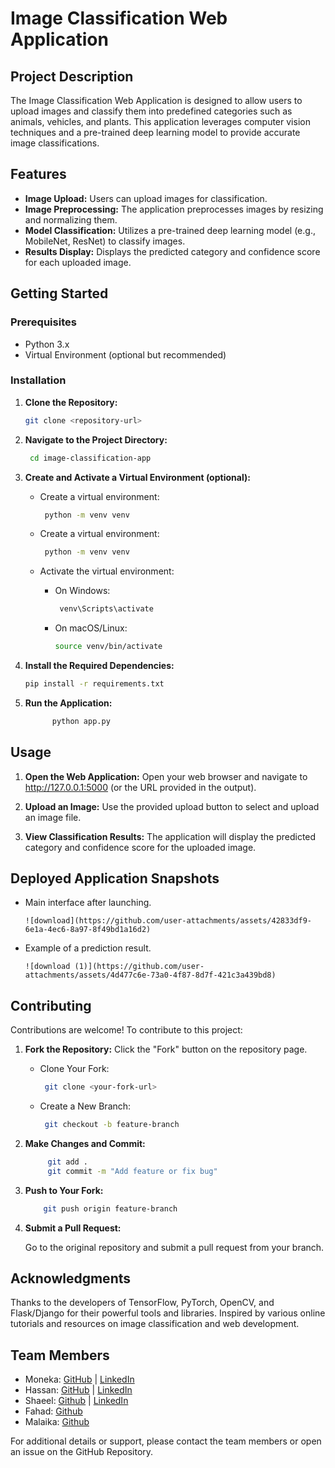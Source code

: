 # Image Classification Web Application

## Project Description

The Image Classification Web Application is designed to allow users to upload images and classify them into predefined categories such as animals, vehicles, and plants. This application leverages computer vision techniques and a pre-trained deep learning model to provide accurate image classifications.

## Features

- **Image Upload:** Users can upload images for classification.
- **Image Preprocessing:** The application preprocesses images by resizing and normalizing them.
- **Model Classification:** Utilizes a pre-trained deep learning model (e.g., MobileNet, ResNet) to classify images.
- **Results Display:** Displays the predicted category and confidence score for each uploaded image.


## Getting Started

### Prerequisites

- Python 3.x 
- Virtual Environment (optional but recommended)

### Installation

1. **Clone the Repository:**

   ```bash
   git clone <repository-url>
   ````

2. **Navigate to the Project Directory:**
   ```bash
    cd image-classification-app
   ```
3. **Create and Activate a Virtual Environment (optional):**
    
     - Create a virtual environment:
       ```bash
        python -m venv venv
       ```
    
    - Create a virtual environment:
       ```bash
        python -m venv venv
       ```
    - Activate the virtual environment:
        - On Windows:
           ```bash
            venv\Scripts\activate
           ```
        - On macOS/Linux:
           ```bash
          source venv/bin/activate
           ```
    
4. **Install the Required Dependencies:**
   
      ```bash
      pip install -r requirements.txt
      ```
    
6. **Run the Application:**
   
    ```bash
          python app.py
    ```

## **Usage**
   
   1. **Open the Web Application:**
    Open your web browser and navigate to http://127.0.0.1:5000 (or the URL provided in the output).
   
   2. **Upload an Image:**
    Use the provided upload button to select and upload an image file.

   3. **View Classification Results:**
    The application will display the predicted category and confidence score for the uploaded image.

## **Deployed Application Snapshots**
   
  - Main interface after launching.

        ![download](https://github.com/user-attachments/assets/42833df9-6e1a-4ec6-8a97-8f49bd1a16d2)
  
  - Example of a prediction result.
    
        ![download (1)](https://github.com/user-attachments/assets/4d477c6e-73a0-4f87-8d7f-421c3a439bd8)

    
## **Contributing**
   
Contributions are welcome! To contribute to this project:

  1. **Fork the Repository:**
     Click the "Fork" button on the repository page.
        - Clone Your Fork:
           ```bash
            git clone <your-fork-url>
           ```
        - Create a New Branch:
           ```bash
            git checkout -b feature-branch
           ```
    
  2. **Make Changes and Commit:**
     
     ```bash
          git add .
          git commit -m "Add feature or fix bug"
     ```
  4. **Push to Your Fork:**
     
      ```bash
          git push origin feature-branch
       ```
      
  5. **Submit a Pull Request:**
       
     Go to the original repository and submit a pull request from your branch.


## **Acknowledgments**
    
Thanks to the developers of TensorFlow, PyTorch, OpenCV, and Flask/Django for their powerful tools and libraries.
Inspired by various online tutorials and resources on image classification and web development.

## **Team Members**

- Moneka: [GitHub](https://github.com/mmoneka11) | [LinkedIn](https://www.linkedin.com/in/mmoneka11)
- Hassan: [GitHub](https://github.com/HassanSharif7) | [LinkedIn](https://www.linkedin.com/in/hassan-sharif-301672257)
- Shaeel: [Github](https://github.com/shaeel24) | [LinkedIn](https://pk.linkedin.com/in/shaeel-khalil-060aa2241)
- Fahad: [Github](https://github.com/21k-3103-Fahad/)
- Malaika: [Github](https://github.com/malayeka971)

For additional details or support, please contact the team members or open an issue on the GitHub Repository.
